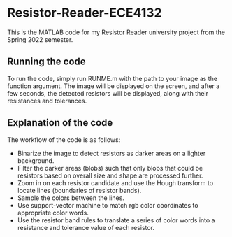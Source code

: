 # Resistor-Reader-ECE4132
This is the MATLAB code for my Resistor Reader university project from the Spring 2022 semester. 

## Running the code
To run the code, simply run RUNME.m with the path to your image as the function argument. The image will be displayed on the screen, and after a few seconds, the detected resistors will be displayed, along with their resistances and tolerances.

## Explanation of the code
The workflow of the code is as follows:
* Binarize the image to detect resistors as darker areas on a lighter background.
* Filter the darker areas (blobs) such that only blobs that could be resistors based on overall size and shape are processed further.
* Zoom in on each resistor candidate and use the Hough transform to locate lines (boundaries of resistor bands).
* Sample the colors between the lines.
* Use support-vector machine to match rgb color coordinates to appropriate color words.
* Use the resistor band rules to translate a series of color words into a resistance and tolerance value of each resistor.
